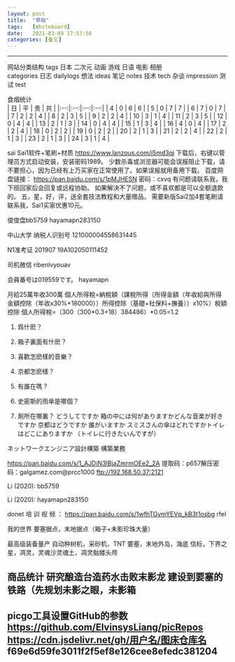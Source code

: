 ```yaml
---
layout: post
title:  "草稿"
tags:   [Whiteboard]
date:   2021-03-09 17:57:56
categories: [备忘]
---
```



---
网站分类结构
tags
    日本  二次元 动画  游戏  日语  电影  相册  
categories
    日志  dailylogs
    想法  ideas
    笔记  notes
    技术  tech
    杂谈  impression
    测试  test

食烟统计  
| 日 | 平 | 贵 | 共 |
|:--:|:--:|:--:|:--:|
| 4  | 0  | 6  | 6 |
| 5  | 0  | 7  | 7 |
| 6  | 7  | 0  | 7 |
| 7  | 2  | 2  | 4 |
| 8  | 2  | 3  | 5 |
| 9  | 2  | 2  | 4 |
| 10 | 3  | 1  | 4 |
| 11 | 2  | 3  | 5 |
| 12 | 0  | 4  | 4 |
| 13 | 2  | 1  | 3 |
| 14 | 0  | 4  | 4 |
| 15 | 1  | 3  | 4 |
| 16 | 4  | 0  | 4 |
| 17 | 2  | 2  | 4 |
| 18 | 0  | 2  | 2 |
| 19 | 0  | 2  | 2 |
| 20 | 2  | 1  | 3 |
| 21 | 2  | 2  | 4 |
| 22 | 2  | 1  | 3 |
| 23 | 2  | 1  | 3 |
| 24 | 3  | 1  | 4 |

sai
Sai1软件+笔刷+材质 https://www.lanzous.com/i5md3qj 下载后，右键以管理员方式启动安装，安装密码1989。
少数杀毒或浏览器可能会误报阻止下载，请不要担心，因为已经有上万买家在正常使用了。如果误报就用备用下载。
百度网盘链接： https://pan.baidu.com/s/1pMJHESN  密码：cxvq  有问题请联系我，我下班回家后会回复或远程协助。
如果解决不了问题，或不喜欢都是可以全额退款的。  五，星，好，评，送全套技法教程和大量赠品。
需要新版Sai2加4套笔刷请联系我，Sai1买家优惠10元。


俊俊盘bb5759
hayamapn283150

中山大学
纳税人识别号 121000004558631445

N1准考证 201907 19A102050111452

司机微信 ribenlvyouav

会員番号は019559です。
hayamapn

月給25萬年收300萬
個人所得稅=納稅額（課稅所得（所得金額（年收­給與所得金額控除（年收x30%+180000））­所得控除（基礎+社保料+撫養））x10%）­稅額控除 個人所得稅=（300­（300*0.3+18）­38­44­86）*0.05=1.2

1.	爲什麽？
2.	箱子裏面有什麽？

3.	喜歡怎麽樣的音樂？
4.	京都怎麽樣？
5.	有誰在嗎？
6.	史密斯的雨傘是哪個？
7.	厠所在哪裏？ どうしてですか
箱の中には何がありますかどんな音楽が好きですか 京都はどうですか
誰がいますか
スミスさんの傘はどれですかトイレはどこにありますか
（トイレに行きたいんですが）

ネットワークエンジニア設計構築
構築業務

https://pan.baidu.com/s/1_AJDiN3IBjaZmrmOEe2_2A
提取码：p657解压密码：galgamez.com@prcc1000 ftp://192.168.50.37:2121

Li (2020):
bb5759


Li (2020):
hayamapn283150

donet 培 训 视 频 ： https://pan.baidu.com/s/1wfhTGvmY­EVp_kB3t1osbg rfel

我的世界
要塞据点，末地据点（箱子+未影珍珠大量）

最高级装备量产
自动种树机，采砂机，TNT 要塞，末地外岛，海底
信标，下界之星，凋灵，灵魂沙灵魂土，凋灵骷髅头颅

商品统计
研究酿造台造药水击败末影龙
建设到要塞的铁路（先规划未影之眼，未影箱
---
picgo工具设置GitHub的参数
https://github.com/ElvinsysLiang/picRepos
https://cdn.jsdelivr.net/gh/用户名/图床仓库名
f69e6d59fe3011f2f5ef8e126cee8efedc381204
---
